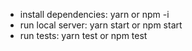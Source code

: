 * install dependencies: yarn or npm -i
* run local server: yarn start or npm start
* run tests: yarn test or npm test